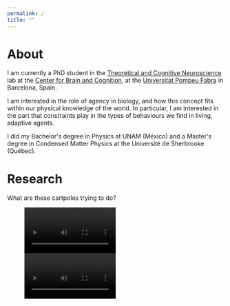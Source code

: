 ```yaml
---
permalink: /
title: ""
---
```

# About
I am currently a PhD student in the [Theoretical and Cognitive Neuroscience](https://www.upf.edu/web/tcn) lab at the [Center for Brain and Cognition]("https://www.upf.edu/web/cbc"), at the [Universitat Pompeu Fabra](https://www.upf.edu/) in Barcelona, Spain.

I am interested in the role of agency in biology, and how this concept fits within our physical knowledge of the world.
In particular, I am interested in the part that constraints play in the types of behaviours we find in living, adaptive agents.

I did my Bachelor's degree in Physics at UNAM (México) and a Master's degree in Condensed Matter Physics at the Université de Sherbrooke (Québec).

# Research
What are these cartpoles trying to do?

<figure class="video_container">
<video width="50%" autoplay loop>
  <source src="/assets/animations/cartpole_h.mp4" type="video/mp4" />
</video>
<video width="50%" autoplay loop>
  <source src="/assets/animations/cartpole_q.mp4" type="video/mp4" />
</video>
</figure>

